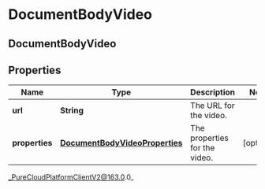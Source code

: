 # DocumentBodyVideo

## DocumentBodyVideo

## Properties

|Name | Type | Description | Notes|
|------------ | ------------- | ------------- | -------------|
| **url** | **String** | The URL for the video. | |
| **properties** | [**DocumentBodyVideoProperties**](DocumentBodyVideoProperties) | The properties for the video. | [optional] |



_PureCloudPlatformClientV2@163.0.0_
